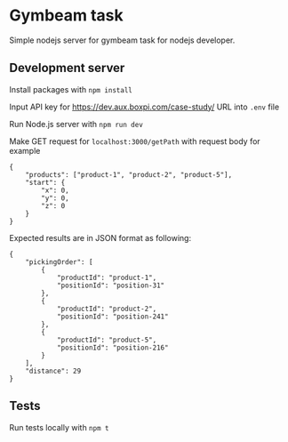 # Gymbeam task

Simple nodejs server for gymbeam task for nodejs developer.

## Development server

Install packages with `npm install`

Input API key for https://dev.aux.boxpi.com/case-study/ URL into `.env` file

Run Node.js server with `npm run dev`

Make GET request for `localhost:3000/getPath` with request body for example 
```
{
    "products": ["product-1", "product-2", "product-5"],
    "start": {
        "x": 0,
        "y": 0,
        "z": 0
    }
}
```

Expected results are in JSON format as following:
```
{
    "pickingOrder": [
        {
            "productId": "product-1",
            "positionId": "position-31"
        },
        {
            "productId": "product-2",
            "positionId": "position-241"
        },
        {
            "productId": "product-5",
            "positionId": "position-216"
        }
    ],
    "distance": 29
}
```

## Tests

Run tests locally with `npm t`
